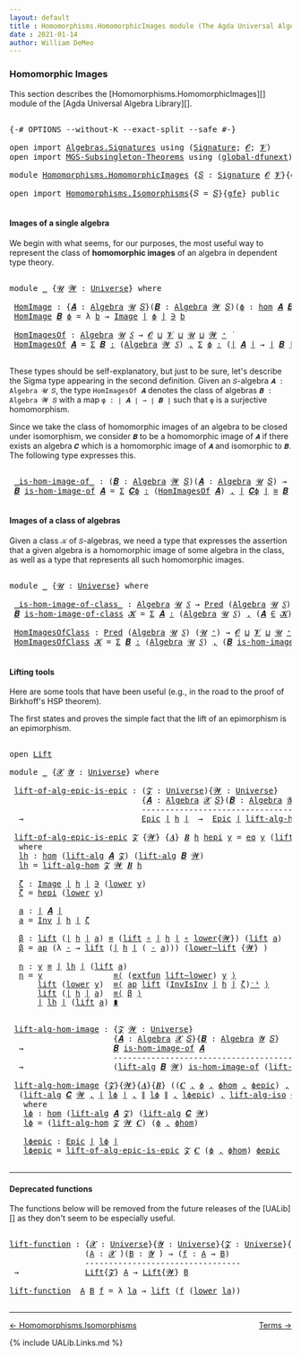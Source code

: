 ```yaml
---
layout: default
title : Homomorphisms.HomomorphicImages module (The Agda Universal Algebra Library)
date : 2021-01-14
author: William DeMeo
---
```


### <a id="homomorphic-images">Homomorphic Images</a>

This section describes the [Homomorphisms.HomomorphicImages][] module of the [Agda Universal Algebra Library][].

<pre class="Agda">

<a id="333" class="Symbol">{-#</a> <a id="337" class="Keyword">OPTIONS</a> <a id="345" class="Pragma">--without-K</a> <a id="357" class="Pragma">--exact-split</a> <a id="371" class="Pragma">--safe</a> <a id="378" class="Symbol">#-}</a>

<a id="383" class="Keyword">open</a> <a id="388" class="Keyword">import</a> <a id="395" href="Algebras.Signatures.html" class="Module">Algebras.Signatures</a> <a id="415" class="Keyword">using</a> <a id="421" class="Symbol">(</a><a id="422" href="Algebras.Signatures.html#1299" class="Function">Signature</a><a id="431" class="Symbol">;</a> <a id="433" href="Prelude.Preliminaries.html#5600" class="Generalizable">𝓞</a><a id="434" class="Symbol">;</a> <a id="436" href="Universes.html#262" class="Generalizable">𝓥</a><a id="437" class="Symbol">)</a>
<a id="439" class="Keyword">open</a> <a id="444" class="Keyword">import</a> <a id="451" href="MGS-Subsingleton-Theorems.html" class="Module">MGS-Subsingleton-Theorems</a> <a id="477" class="Keyword">using</a> <a id="483" class="Symbol">(</a><a id="484" href="MGS-Subsingleton-Theorems.html#3468" class="Function">global-dfunext</a><a id="498" class="Symbol">)</a>

<a id="501" class="Keyword">module</a> <a id="508" href="Homomorphisms.HomomorphicImages.html" class="Module">Homomorphisms.HomomorphicImages</a> <a id="540" class="Symbol">{</a><a id="541" href="Homomorphisms.HomomorphicImages.html#541" class="Bound">𝑆</a> <a id="543" class="Symbol">:</a> <a id="545" href="Algebras.Signatures.html#1299" class="Function">Signature</a> <a id="555" href="Prelude.Preliminaries.html#5600" class="Generalizable">𝓞</a> <a id="557" href="Universes.html#262" class="Generalizable">𝓥</a><a id="558" class="Symbol">}{</a><a id="560" href="Homomorphisms.HomomorphicImages.html#560" class="Bound">gfe</a> <a id="564" class="Symbol">:</a> <a id="566" href="MGS-Subsingleton-Theorems.html#3468" class="Function">global-dfunext</a><a id="580" class="Symbol">}</a> <a id="582" class="Keyword">where</a>

<a id="589" class="Keyword">open</a> <a id="594" class="Keyword">import</a> <a id="601" href="Homomorphisms.Isomorphisms.html" class="Module">Homomorphisms.Isomorphisms</a><a id="627" class="Symbol">{</a><a id="628" class="Argument">𝑆</a> <a id="630" class="Symbol">=</a> <a id="632" href="Homomorphisms.HomomorphicImages.html#541" class="Bound">𝑆</a><a id="633" class="Symbol">}{</a><a id="635" href="Homomorphisms.HomomorphicImages.html#560" class="Bound">gfe</a><a id="638" class="Symbol">}</a> <a id="640" class="Keyword">public</a>

</pre>


#### <a id="images-of-a-single-algebra">Images of a single algebra</a>

We begin with what seems, for our purposes, the most useful way to represent the class of **homomorphic images** of an algebra in dependent type theory.

<pre class="Agda">

<a id="901" class="Keyword">module</a> <a id="908" href="Homomorphisms.HomomorphicImages.html#908" class="Module">_</a> <a id="910" class="Symbol">{</a><a id="911" href="Homomorphisms.HomomorphicImages.html#911" class="Bound">𝓤</a> <a id="913" href="Homomorphisms.HomomorphicImages.html#913" class="Bound">𝓦</a> <a id="915" class="Symbol">:</a> <a id="917" href="Agda.Primitive.html#423" class="Function">Universe</a><a id="925" class="Symbol">}</a> <a id="927" class="Keyword">where</a>

 <a id="935" href="Homomorphisms.HomomorphicImages.html#935" class="Function">HomImage</a> <a id="944" class="Symbol">:</a> <a id="946" class="Symbol">{</a><a id="947" href="Homomorphisms.HomomorphicImages.html#947" class="Bound">𝑨</a> <a id="949" class="Symbol">:</a> <a id="951" href="Algebras.Algebras.html#694" class="Function">Algebra</a> <a id="959" href="Homomorphisms.HomomorphicImages.html#911" class="Bound">𝓤</a> <a id="961" href="Homomorphisms.HomomorphicImages.html#541" class="Bound">𝑆</a><a id="962" class="Symbol">}(</a><a id="964" href="Homomorphisms.HomomorphicImages.html#964" class="Bound">𝑩</a> <a id="966" class="Symbol">:</a> <a id="968" href="Algebras.Algebras.html#694" class="Function">Algebra</a> <a id="976" href="Homomorphisms.HomomorphicImages.html#913" class="Bound">𝓦</a> <a id="978" href="Homomorphisms.HomomorphicImages.html#541" class="Bound">𝑆</a><a id="979" class="Symbol">)(</a><a id="981" href="Homomorphisms.HomomorphicImages.html#981" class="Bound">ϕ</a> <a id="983" class="Symbol">:</a> <a id="985" href="Homomorphisms.Basic.html#2343" class="Function">hom</a> <a id="989" href="Homomorphisms.HomomorphicImages.html#947" class="Bound">𝑨</a> <a id="991" href="Homomorphisms.HomomorphicImages.html#964" class="Bound">𝑩</a><a id="992" class="Symbol">)</a> <a id="994" class="Symbol">→</a> <a id="996" href="Prelude.Preliminaries.html#13523" class="Function Operator">∣</a> <a id="998" href="Homomorphisms.HomomorphicImages.html#964" class="Bound">𝑩</a> <a id="1000" href="Prelude.Preliminaries.html#13523" class="Function Operator">∣</a> <a id="1002" class="Symbol">→</a> <a id="1004" href="Homomorphisms.HomomorphicImages.html#911" class="Bound">𝓤</a> <a id="1006" href="Agda.Primitive.html#636" class="Function Operator">⊔</a> <a id="1008" href="Homomorphisms.HomomorphicImages.html#913" class="Bound">𝓦</a> <a id="1010" href="Universes.html#403" class="Function Operator">̇</a>
 <a id="1013" href="Homomorphisms.HomomorphicImages.html#935" class="Function">HomImage</a> <a id="1022" href="Homomorphisms.HomomorphicImages.html#1022" class="Bound">𝑩</a> <a id="1024" href="Homomorphisms.HomomorphicImages.html#1024" class="Bound">ϕ</a> <a id="1026" class="Symbol">=</a> <a id="1028" class="Symbol">λ</a> <a id="1030" href="Homomorphisms.HomomorphicImages.html#1030" class="Bound">b</a> <a id="1032" class="Symbol">→</a> <a id="1034" href="Prelude.Inverses.html#694" class="Datatype Operator">Image</a> <a id="1040" href="Prelude.Preliminaries.html#13523" class="Function Operator">∣</a> <a id="1042" href="Homomorphisms.HomomorphicImages.html#1024" class="Bound">ϕ</a> <a id="1044" href="Prelude.Preliminaries.html#13523" class="Function Operator">∣</a> <a id="1046" href="Prelude.Inverses.html#694" class="Datatype Operator">∋</a> <a id="1048" href="Homomorphisms.HomomorphicImages.html#1030" class="Bound">b</a>

 <a id="1052" href="Homomorphisms.HomomorphicImages.html#1052" class="Function">HomImagesOf</a> <a id="1064" class="Symbol">:</a> <a id="1066" href="Algebras.Algebras.html#694" class="Function">Algebra</a> <a id="1074" href="Homomorphisms.HomomorphicImages.html#911" class="Bound">𝓤</a> <a id="1076" href="Homomorphisms.HomomorphicImages.html#541" class="Bound">𝑆</a> <a id="1078" class="Symbol">→</a> <a id="1080" href="Homomorphisms.HomomorphicImages.html#555" class="Bound">𝓞</a> <a id="1082" href="Agda.Primitive.html#636" class="Function Operator">⊔</a> <a id="1084" href="Homomorphisms.HomomorphicImages.html#557" class="Bound">𝓥</a> <a id="1086" href="Agda.Primitive.html#636" class="Function Operator">⊔</a> <a id="1088" href="Homomorphisms.HomomorphicImages.html#911" class="Bound">𝓤</a> <a id="1090" href="Agda.Primitive.html#636" class="Function Operator">⊔</a> <a id="1092" href="Homomorphisms.HomomorphicImages.html#913" class="Bound">𝓦</a> <a id="1094" href="Agda.Primitive.html#606" class="Function Operator">⁺</a> <a id="1096" href="Universes.html#403" class="Function Operator">̇</a>
 <a id="1099" href="Homomorphisms.HomomorphicImages.html#1052" class="Function">HomImagesOf</a> <a id="1111" href="Homomorphisms.HomomorphicImages.html#1111" class="Bound">𝑨</a> <a id="1113" class="Symbol">=</a> <a id="1115" href="MGS-MLTT.html#3074" class="Function">Σ</a> <a id="1117" href="Homomorphisms.HomomorphicImages.html#1117" class="Bound">𝑩</a> <a id="1119" href="MGS-MLTT.html#3074" class="Function">꞉</a> <a id="1121" class="Symbol">(</a><a id="1122" href="Algebras.Algebras.html#694" class="Function">Algebra</a> <a id="1130" href="Homomorphisms.HomomorphicImages.html#913" class="Bound">𝓦</a> <a id="1132" href="Homomorphisms.HomomorphicImages.html#541" class="Bound">𝑆</a><a id="1133" class="Symbol">)</a> <a id="1135" href="MGS-MLTT.html#3074" class="Function">,</a> <a id="1137" href="MGS-MLTT.html#3074" class="Function">Σ</a> <a id="1139" href="Homomorphisms.HomomorphicImages.html#1139" class="Bound">ϕ</a> <a id="1141" href="MGS-MLTT.html#3074" class="Function">꞉</a> <a id="1143" class="Symbol">(</a><a id="1144" href="Prelude.Preliminaries.html#13523" class="Function Operator">∣</a> <a id="1146" href="Homomorphisms.HomomorphicImages.html#1111" class="Bound">𝑨</a> <a id="1148" href="Prelude.Preliminaries.html#13523" class="Function Operator">∣</a> <a id="1150" class="Symbol">→</a> <a id="1152" href="Prelude.Preliminaries.html#13523" class="Function Operator">∣</a> <a id="1154" href="Homomorphisms.HomomorphicImages.html#1117" class="Bound">𝑩</a> <a id="1156" href="Prelude.Preliminaries.html#13523" class="Function Operator">∣</a><a id="1157" class="Symbol">)</a> <a id="1159" href="MGS-MLTT.html#3074" class="Function">,</a> <a id="1161" href="Homomorphisms.Basic.html#2185" class="Function">is-homomorphism</a> <a id="1177" href="Homomorphisms.HomomorphicImages.html#1111" class="Bound">𝑨</a> <a id="1179" href="Homomorphisms.HomomorphicImages.html#1117" class="Bound">𝑩</a> <a id="1181" href="Homomorphisms.HomomorphicImages.html#1139" class="Bound">ϕ</a> <a id="1183" href="MGS-MLTT.html#3515" class="Function Operator">×</a> <a id="1185" href="Prelude.Inverses.html#2486" class="Function">Epic</a> <a id="1190" href="Homomorphisms.HomomorphicImages.html#1139" class="Bound">ϕ</a>

</pre>

These types should be self-explanatory, but just to be sure, let's describe the Sigma type appearing in the second definition. Given an `𝑆`-algebra `𝑨 : Algebra 𝓤 𝑆`, the type `HomImagesOf 𝑨` denotes the class of algebras `𝑩 : Algebra 𝓦 𝑆` with a map `φ : ∣ 𝑨 ∣ → ∣ 𝑩 ∣` such that `φ` is a surjective homomorphism.

Since we take the class of homomorphic images of an algebra to be closed under isomorphism, we consider `𝑩` to be a homomorphic image of `𝑨` if there exists an algebra `𝑪` which is a homomorphic image of `𝑨` and isomorphic to `𝑩`. The following type expresses this.

<pre class="Agda">

 <a id="1803" href="Homomorphisms.HomomorphicImages.html#1803" class="Function Operator">_is-hom-image-of_</a> <a id="1821" class="Symbol">:</a> <a id="1823" class="Symbol">(</a><a id="1824" href="Homomorphisms.HomomorphicImages.html#1824" class="Bound">𝑩</a> <a id="1826" class="Symbol">:</a> <a id="1828" href="Algebras.Algebras.html#694" class="Function">Algebra</a> <a id="1836" href="Homomorphisms.HomomorphicImages.html#913" class="Bound">𝓦</a> <a id="1838" href="Homomorphisms.HomomorphicImages.html#541" class="Bound">𝑆</a><a id="1839" class="Symbol">)(</a><a id="1841" href="Homomorphisms.HomomorphicImages.html#1841" class="Bound">𝑨</a> <a id="1843" class="Symbol">:</a> <a id="1845" href="Algebras.Algebras.html#694" class="Function">Algebra</a> <a id="1853" href="Homomorphisms.HomomorphicImages.html#911" class="Bound">𝓤</a> <a id="1855" href="Homomorphisms.HomomorphicImages.html#541" class="Bound">𝑆</a><a id="1856" class="Symbol">)</a> <a id="1858" class="Symbol">→</a> <a id="1860" href="Homomorphisms.HomomorphicImages.html#555" class="Bound">𝓞</a> <a id="1862" href="Agda.Primitive.html#636" class="Function Operator">⊔</a> <a id="1864" href="Homomorphisms.HomomorphicImages.html#557" class="Bound">𝓥</a> <a id="1866" href="Agda.Primitive.html#636" class="Function Operator">⊔</a> <a id="1868" href="Homomorphisms.HomomorphicImages.html#911" class="Bound">𝓤</a> <a id="1870" href="Agda.Primitive.html#636" class="Function Operator">⊔</a> <a id="1872" href="Homomorphisms.HomomorphicImages.html#913" class="Bound">𝓦</a> <a id="1874" href="Agda.Primitive.html#606" class="Function Operator">⁺</a> <a id="1876" href="Universes.html#403" class="Function Operator">̇</a>
 <a id="1879" href="Homomorphisms.HomomorphicImages.html#1879" class="Bound">𝑩</a> <a id="1881" href="Homomorphisms.HomomorphicImages.html#1803" class="Function Operator">is-hom-image-of</a> <a id="1897" href="Homomorphisms.HomomorphicImages.html#1897" class="Bound">𝑨</a> <a id="1899" class="Symbol">=</a> <a id="1901" href="MGS-MLTT.html#3074" class="Function">Σ</a> <a id="1903" href="Homomorphisms.HomomorphicImages.html#1903" class="Bound">𝑪ϕ</a> <a id="1906" href="MGS-MLTT.html#3074" class="Function">꞉</a> <a id="1908" class="Symbol">(</a><a id="1909" href="Homomorphisms.HomomorphicImages.html#1052" class="Function">HomImagesOf</a> <a id="1921" href="Homomorphisms.HomomorphicImages.html#1897" class="Bound">𝑨</a><a id="1922" class="Symbol">)</a> <a id="1924" href="MGS-MLTT.html#3074" class="Function">,</a> <a id="1926" href="Prelude.Preliminaries.html#13523" class="Function Operator">∣</a> <a id="1928" href="Homomorphisms.HomomorphicImages.html#1903" class="Bound">𝑪ϕ</a> <a id="1931" href="Prelude.Preliminaries.html#13523" class="Function Operator">∣</a> <a id="1933" href="Homomorphisms.Isomorphisms.html#1049" class="Function Operator">≅</a> <a id="1935" href="Homomorphisms.HomomorphicImages.html#1879" class="Bound">𝑩</a>

</pre>


#### <a id="images-of-a-class-of-algebras">Images of a class of algebras</a>

Given a class `𝒦` of `𝑆`-algebras, we need a type that expresses the assertion that a given algebra is a homomorphic image of some algebra in the class, as well as a type that represents all such homomorphic images.

<pre class="Agda">

<a id="2260" class="Keyword">module</a> <a id="2267" href="Homomorphisms.HomomorphicImages.html#2267" class="Module">_</a> <a id="2269" class="Symbol">{</a><a id="2270" href="Homomorphisms.HomomorphicImages.html#2270" class="Bound">𝓤</a> <a id="2272" class="Symbol">:</a> <a id="2274" href="Agda.Primitive.html#423" class="Function">Universe</a><a id="2282" class="Symbol">}</a> <a id="2284" class="Keyword">where</a>

 <a id="2292" href="Homomorphisms.HomomorphicImages.html#2292" class="Function Operator">_is-hom-image-of-class_</a> <a id="2316" class="Symbol">:</a> <a id="2318" href="Algebras.Algebras.html#694" class="Function">Algebra</a> <a id="2326" href="Homomorphisms.HomomorphicImages.html#2270" class="Bound">𝓤</a> <a id="2328" href="Homomorphisms.HomomorphicImages.html#541" class="Bound">𝑆</a> <a id="2330" class="Symbol">→</a> <a id="2332" href="Relations.Discrete.html#1408" class="Function">Pred</a> <a id="2337" class="Symbol">(</a><a id="2338" href="Algebras.Algebras.html#694" class="Function">Algebra</a> <a id="2346" href="Homomorphisms.HomomorphicImages.html#2270" class="Bound">𝓤</a> <a id="2348" href="Homomorphisms.HomomorphicImages.html#541" class="Bound">𝑆</a><a id="2349" class="Symbol">)(</a><a id="2351" href="Homomorphisms.HomomorphicImages.html#2270" class="Bound">𝓤</a> <a id="2353" href="Agda.Primitive.html#606" class="Function Operator">⁺</a><a id="2354" class="Symbol">)</a> <a id="2356" class="Symbol">→</a> <a id="2358" href="Homomorphisms.HomomorphicImages.html#555" class="Bound">𝓞</a> <a id="2360" href="Agda.Primitive.html#636" class="Function Operator">⊔</a> <a id="2362" href="Homomorphisms.HomomorphicImages.html#557" class="Bound">𝓥</a> <a id="2364" href="Agda.Primitive.html#636" class="Function Operator">⊔</a> <a id="2366" href="Homomorphisms.HomomorphicImages.html#2270" class="Bound">𝓤</a> <a id="2368" href="Agda.Primitive.html#606" class="Function Operator">⁺</a> <a id="2370" href="Universes.html#403" class="Function Operator">̇</a>
 <a id="2373" href="Homomorphisms.HomomorphicImages.html#2373" class="Bound">𝑩</a> <a id="2375" href="Homomorphisms.HomomorphicImages.html#2292" class="Function Operator">is-hom-image-of-class</a> <a id="2397" href="Homomorphisms.HomomorphicImages.html#2397" class="Bound">𝓚</a> <a id="2399" class="Symbol">=</a> <a id="2401" href="MGS-MLTT.html#3074" class="Function">Σ</a> <a id="2403" href="Homomorphisms.HomomorphicImages.html#2403" class="Bound">𝑨</a> <a id="2405" href="MGS-MLTT.html#3074" class="Function">꞉</a> <a id="2407" class="Symbol">(</a><a id="2408" href="Algebras.Algebras.html#694" class="Function">Algebra</a> <a id="2416" href="Homomorphisms.HomomorphicImages.html#2270" class="Bound">𝓤</a> <a id="2418" href="Homomorphisms.HomomorphicImages.html#541" class="Bound">𝑆</a><a id="2419" class="Symbol">)</a> <a id="2421" href="MGS-MLTT.html#3074" class="Function">,</a> <a id="2423" class="Symbol">(</a><a id="2424" href="Homomorphisms.HomomorphicImages.html#2403" class="Bound">𝑨</a> <a id="2426" href="Relations.Discrete.html#2407" class="Function Operator">∈</a> <a id="2428" href="Homomorphisms.HomomorphicImages.html#2397" class="Bound">𝓚</a><a id="2429" class="Symbol">)</a> <a id="2431" href="MGS-MLTT.html#3515" class="Function Operator">×</a> <a id="2433" class="Symbol">(</a><a id="2434" href="Homomorphisms.HomomorphicImages.html#2373" class="Bound">𝑩</a> <a id="2436" href="Homomorphisms.HomomorphicImages.html#1803" class="Function Operator">is-hom-image-of</a> <a id="2452" href="Homomorphisms.HomomorphicImages.html#2403" class="Bound">𝑨</a><a id="2453" class="Symbol">)</a>

 <a id="2457" href="Homomorphisms.HomomorphicImages.html#2457" class="Function">HomImagesOfClass</a> <a id="2474" class="Symbol">:</a> <a id="2476" href="Relations.Discrete.html#1408" class="Function">Pred</a> <a id="2481" class="Symbol">(</a><a id="2482" href="Algebras.Algebras.html#694" class="Function">Algebra</a> <a id="2490" href="Homomorphisms.HomomorphicImages.html#2270" class="Bound">𝓤</a> <a id="2492" href="Homomorphisms.HomomorphicImages.html#541" class="Bound">𝑆</a><a id="2493" class="Symbol">)</a> <a id="2495" class="Symbol">(</a><a id="2496" href="Homomorphisms.HomomorphicImages.html#2270" class="Bound">𝓤</a> <a id="2498" href="Agda.Primitive.html#606" class="Function Operator">⁺</a><a id="2499" class="Symbol">)</a> <a id="2501" class="Symbol">→</a> <a id="2503" href="Homomorphisms.HomomorphicImages.html#555" class="Bound">𝓞</a> <a id="2505" href="Agda.Primitive.html#636" class="Function Operator">⊔</a> <a id="2507" href="Homomorphisms.HomomorphicImages.html#557" class="Bound">𝓥</a> <a id="2509" href="Agda.Primitive.html#636" class="Function Operator">⊔</a> <a id="2511" href="Homomorphisms.HomomorphicImages.html#2270" class="Bound">𝓤</a> <a id="2513" href="Agda.Primitive.html#606" class="Function Operator">⁺</a> <a id="2515" href="Universes.html#403" class="Function Operator">̇</a>
 <a id="2518" href="Homomorphisms.HomomorphicImages.html#2457" class="Function">HomImagesOfClass</a> <a id="2535" href="Homomorphisms.HomomorphicImages.html#2535" class="Bound">𝓚</a> <a id="2537" class="Symbol">=</a> <a id="2539" href="MGS-MLTT.html#3074" class="Function">Σ</a> <a id="2541" href="Homomorphisms.HomomorphicImages.html#2541" class="Bound">𝑩</a> <a id="2543" href="MGS-MLTT.html#3074" class="Function">꞉</a> <a id="2545" class="Symbol">(</a><a id="2546" href="Algebras.Algebras.html#694" class="Function">Algebra</a> <a id="2554" href="Homomorphisms.HomomorphicImages.html#2270" class="Bound">𝓤</a> <a id="2556" href="Homomorphisms.HomomorphicImages.html#541" class="Bound">𝑆</a><a id="2557" class="Symbol">)</a> <a id="2559" href="MGS-MLTT.html#3074" class="Function">,</a> <a id="2561" class="Symbol">(</a><a id="2562" href="Homomorphisms.HomomorphicImages.html#2541" class="Bound">𝑩</a> <a id="2564" href="Homomorphisms.HomomorphicImages.html#2292" class="Function Operator">is-hom-image-of-class</a> <a id="2586" href="Homomorphisms.HomomorphicImages.html#2535" class="Bound">𝓚</a><a id="2587" class="Symbol">)</a>

</pre>



#### <a id="lifting-tools">Lifting tools</a>

Here are some tools that have been useful (e.g., in the road to the proof of Birkhoff's HSP theorem).

The first states and proves the simple fact that the lift of an epimorphism is an epimorphism.

<pre class="Agda">

<a id="2863" class="Keyword">open</a> <a id="2868" href="Prelude.Lifts.html#2735" class="Module">Lift</a>

<a id="2874" class="Keyword">module</a> <a id="2881" href="Homomorphisms.HomomorphicImages.html#2881" class="Module">_</a> <a id="2883" class="Symbol">{</a><a id="2884" href="Homomorphisms.HomomorphicImages.html#2884" class="Bound">𝓧</a> <a id="2886" href="Homomorphisms.HomomorphicImages.html#2886" class="Bound">𝓨</a> <a id="2888" class="Symbol">:</a> <a id="2890" href="Agda.Primitive.html#423" class="Function">Universe</a><a id="2898" class="Symbol">}</a> <a id="2900" class="Keyword">where</a>

 <a id="2908" href="Homomorphisms.HomomorphicImages.html#2908" class="Function">lift-of-alg-epic-is-epic</a> <a id="2933" class="Symbol">:</a> <a id="2935" class="Symbol">(</a><a id="2936" href="Homomorphisms.HomomorphicImages.html#2936" class="Bound">𝓩</a> <a id="2938" class="Symbol">:</a> <a id="2940" href="Agda.Primitive.html#423" class="Function">Universe</a><a id="2948" class="Symbol">){</a><a id="2950" href="Homomorphisms.HomomorphicImages.html#2950" class="Bound">𝓦</a> <a id="2952" class="Symbol">:</a> <a id="2954" href="Agda.Primitive.html#423" class="Function">Universe</a><a id="2962" class="Symbol">}</a>
                            <a id="2992" class="Symbol">{</a><a id="2993" href="Homomorphisms.HomomorphicImages.html#2993" class="Bound">𝑨</a> <a id="2995" class="Symbol">:</a> <a id="2997" href="Algebras.Algebras.html#694" class="Function">Algebra</a> <a id="3005" href="Homomorphisms.HomomorphicImages.html#2884" class="Bound">𝓧</a> <a id="3007" href="Homomorphisms.HomomorphicImages.html#541" class="Bound">𝑆</a><a id="3008" class="Symbol">}(</a><a id="3010" href="Homomorphisms.HomomorphicImages.html#3010" class="Bound">𝑩</a> <a id="3012" class="Symbol">:</a> <a id="3014" href="Algebras.Algebras.html#694" class="Function">Algebra</a> <a id="3022" href="Homomorphisms.HomomorphicImages.html#2886" class="Bound">𝓨</a> <a id="3024" href="Homomorphisms.HomomorphicImages.html#541" class="Bound">𝑆</a><a id="3025" class="Symbol">)(</a><a id="3027" href="Homomorphisms.HomomorphicImages.html#3027" class="Bound">h</a> <a id="3029" class="Symbol">:</a> <a id="3031" href="Homomorphisms.Basic.html#2343" class="Function">hom</a> <a id="3035" href="Homomorphisms.HomomorphicImages.html#2993" class="Bound">𝑨</a> <a id="3037" href="Homomorphisms.HomomorphicImages.html#3010" class="Bound">𝑩</a><a id="3038" class="Symbol">)</a>
                            <a id="3068" class="Comment">-----------------------------------------------</a>
  <a id="3118" class="Symbol">→</a>                         <a id="3144" href="Prelude.Inverses.html#2486" class="Function">Epic</a> <a id="3149" href="Prelude.Preliminaries.html#13523" class="Function Operator">∣</a> <a id="3151" href="Homomorphisms.HomomorphicImages.html#3027" class="Bound">h</a> <a id="3153" href="Prelude.Preliminaries.html#13523" class="Function Operator">∣</a>  <a id="3156" class="Symbol">→</a>  <a id="3159" href="Prelude.Inverses.html#2486" class="Function">Epic</a> <a id="3164" href="Prelude.Preliminaries.html#13523" class="Function Operator">∣</a> <a id="3166" href="Homomorphisms.Isomorphisms.html#5014" class="Function">lift-alg-hom</a> <a id="3179" href="Homomorphisms.HomomorphicImages.html#2936" class="Bound">𝓩</a> <a id="3181" href="Homomorphisms.HomomorphicImages.html#2950" class="Bound">𝓦</a> <a id="3183" href="Homomorphisms.HomomorphicImages.html#3010" class="Bound">𝑩</a> <a id="3185" href="Homomorphisms.HomomorphicImages.html#3027" class="Bound">h</a> <a id="3187" href="Prelude.Preliminaries.html#13523" class="Function Operator">∣</a>

 <a id="3191" href="Homomorphisms.HomomorphicImages.html#2908" class="Function">lift-of-alg-epic-is-epic</a> <a id="3216" href="Homomorphisms.HomomorphicImages.html#3216" class="Bound">𝓩</a> <a id="3218" class="Symbol">{</a><a id="3219" href="Homomorphisms.HomomorphicImages.html#3219" class="Bound">𝓦</a><a id="3220" class="Symbol">}</a> <a id="3222" class="Symbol">{</a><a id="3223" href="Homomorphisms.HomomorphicImages.html#3223" class="Bound">𝑨</a><a id="3224" class="Symbol">}</a> <a id="3226" href="Homomorphisms.HomomorphicImages.html#3226" class="Bound">𝑩</a> <a id="3228" href="Homomorphisms.HomomorphicImages.html#3228" class="Bound">h</a> <a id="3230" href="Homomorphisms.HomomorphicImages.html#3230" class="Bound">hepi</a> <a id="3235" href="Homomorphisms.HomomorphicImages.html#3235" class="Bound">y</a> <a id="3237" class="Symbol">=</a> <a id="3239" href="Prelude.Inverses.html#790" class="InductiveConstructor">eq</a> <a id="3242" href="Homomorphisms.HomomorphicImages.html#3235" class="Bound">y</a> <a id="3244" class="Symbol">(</a><a id="3245" href="Prelude.Lifts.html#2797" class="InductiveConstructor">lift</a> <a id="3250" href="Homomorphisms.HomomorphicImages.html#3387" class="Function">a</a><a id="3251" class="Symbol">)</a> <a id="3253" href="Homomorphisms.HomomorphicImages.html#3532" class="Function">η</a>
  <a id="3257" class="Keyword">where</a>
  <a id="3265" href="Homomorphisms.HomomorphicImages.html#3265" class="Function">lh</a> <a id="3268" class="Symbol">:</a> <a id="3270" href="Homomorphisms.Basic.html#2343" class="Function">hom</a> <a id="3274" class="Symbol">(</a><a id="3275" href="Algebras.Algebras.html#4656" class="Function">lift-alg</a> <a id="3284" href="Homomorphisms.HomomorphicImages.html#3223" class="Bound">𝑨</a> <a id="3286" href="Homomorphisms.HomomorphicImages.html#3216" class="Bound">𝓩</a><a id="3287" class="Symbol">)</a> <a id="3289" class="Symbol">(</a><a id="3290" href="Algebras.Algebras.html#4656" class="Function">lift-alg</a> <a id="3299" href="Homomorphisms.HomomorphicImages.html#3226" class="Bound">𝑩</a> <a id="3301" href="Homomorphisms.HomomorphicImages.html#3219" class="Bound">𝓦</a><a id="3302" class="Symbol">)</a>
  <a id="3306" href="Homomorphisms.HomomorphicImages.html#3265" class="Function">lh</a> <a id="3309" class="Symbol">=</a> <a id="3311" href="Homomorphisms.Isomorphisms.html#5014" class="Function">lift-alg-hom</a> <a id="3324" href="Homomorphisms.HomomorphicImages.html#3216" class="Bound">𝓩</a> <a id="3326" href="Homomorphisms.HomomorphicImages.html#3219" class="Bound">𝓦</a> <a id="3328" href="Homomorphisms.HomomorphicImages.html#3226" class="Bound">𝑩</a> <a id="3330" href="Homomorphisms.HomomorphicImages.html#3228" class="Bound">h</a>

  <a id="3335" href="Homomorphisms.HomomorphicImages.html#3335" class="Function">ζ</a> <a id="3337" class="Symbol">:</a> <a id="3339" href="Prelude.Inverses.html#694" class="Datatype Operator">Image</a> <a id="3345" href="Prelude.Preliminaries.html#13523" class="Function Operator">∣</a> <a id="3347" href="Homomorphisms.HomomorphicImages.html#3228" class="Bound">h</a> <a id="3349" href="Prelude.Preliminaries.html#13523" class="Function Operator">∣</a> <a id="3351" href="Prelude.Inverses.html#694" class="Datatype Operator">∋</a> <a id="3353" class="Symbol">(</a><a id="3354" href="Prelude.Lifts.html#2809" class="Field">lower</a> <a id="3360" href="Homomorphisms.HomomorphicImages.html#3235" class="Bound">y</a><a id="3361" class="Symbol">)</a>
  <a id="3365" href="Homomorphisms.HomomorphicImages.html#3335" class="Function">ζ</a> <a id="3367" class="Symbol">=</a> <a id="3369" href="Homomorphisms.HomomorphicImages.html#3230" class="Bound">hepi</a> <a id="3374" class="Symbol">(</a><a id="3375" href="Prelude.Lifts.html#2809" class="Field">lower</a> <a id="3381" href="Homomorphisms.HomomorphicImages.html#3235" class="Bound">y</a><a id="3382" class="Symbol">)</a>

  <a id="3387" href="Homomorphisms.HomomorphicImages.html#3387" class="Function">a</a> <a id="3389" class="Symbol">:</a> <a id="3391" href="Prelude.Preliminaries.html#13523" class="Function Operator">∣</a> <a id="3393" href="Homomorphisms.HomomorphicImages.html#3223" class="Bound">𝑨</a> <a id="3395" href="Prelude.Preliminaries.html#13523" class="Function Operator">∣</a>
  <a id="3399" href="Homomorphisms.HomomorphicImages.html#3387" class="Function">a</a> <a id="3401" class="Symbol">=</a> <a id="3403" href="Prelude.Inverses.html#1883" class="Function">Inv</a> <a id="3407" href="Prelude.Preliminaries.html#13523" class="Function Operator">∣</a> <a id="3409" href="Homomorphisms.HomomorphicImages.html#3228" class="Bound">h</a> <a id="3411" href="Prelude.Preliminaries.html#13523" class="Function Operator">∣</a> <a id="3413" href="Homomorphisms.HomomorphicImages.html#3335" class="Function">ζ</a>

  <a id="3418" href="Homomorphisms.HomomorphicImages.html#3418" class="Function">β</a> <a id="3420" class="Symbol">:</a> <a id="3422" href="Prelude.Lifts.html#2797" class="InductiveConstructor">lift</a> <a id="3427" class="Symbol">(</a><a id="3428" href="Prelude.Preliminaries.html#13523" class="Function Operator">∣</a> <a id="3430" href="Homomorphisms.HomomorphicImages.html#3228" class="Bound">h</a> <a id="3432" href="Prelude.Preliminaries.html#13523" class="Function Operator">∣</a> <a id="3434" href="Homomorphisms.HomomorphicImages.html#3387" class="Function">a</a><a id="3435" class="Symbol">)</a> <a id="3437" href="Prelude.Equality.html#1231" class="Datatype Operator">≡</a> <a id="3439" class="Symbol">(</a><a id="3440" href="Prelude.Lifts.html#2797" class="InductiveConstructor">lift</a> <a id="3445" href="MGS-MLTT.html#3813" class="Function Operator">∘</a> <a id="3447" href="Prelude.Preliminaries.html#13523" class="Function Operator">∣</a> <a id="3449" href="Homomorphisms.HomomorphicImages.html#3228" class="Bound">h</a> <a id="3451" href="Prelude.Preliminaries.html#13523" class="Function Operator">∣</a> <a id="3453" href="MGS-MLTT.html#3813" class="Function Operator">∘</a> <a id="3455" href="Prelude.Lifts.html#2809" class="Field">lower</a><a id="3460" class="Symbol">{</a><a id="3461" href="Homomorphisms.HomomorphicImages.html#3219" class="Bound">𝓦</a><a id="3462" class="Symbol">})</a> <a id="3465" class="Symbol">(</a><a id="3466" href="Prelude.Lifts.html#2797" class="InductiveConstructor">lift</a> <a id="3471" href="Homomorphisms.HomomorphicImages.html#3387" class="Function">a</a><a id="3472" class="Symbol">)</a>
  <a id="3476" href="Homomorphisms.HomomorphicImages.html#3418" class="Function">β</a> <a id="3478" class="Symbol">=</a> <a id="3480" href="MGS-MLTT.html#6613" class="Function">ap</a> <a id="3483" class="Symbol">(λ</a> <a id="3486" href="Homomorphisms.HomomorphicImages.html#3486" class="Bound">-</a> <a id="3488" class="Symbol">→</a> <a id="3490" href="Prelude.Lifts.html#2797" class="InductiveConstructor">lift</a> <a id="3495" class="Symbol">(</a><a id="3496" href="Prelude.Preliminaries.html#13523" class="Function Operator">∣</a> <a id="3498" href="Homomorphisms.HomomorphicImages.html#3228" class="Bound">h</a> <a id="3500" href="Prelude.Preliminaries.html#13523" class="Function Operator">∣</a> <a id="3502" class="Symbol">(</a> <a id="3504" href="Homomorphisms.HomomorphicImages.html#3486" class="Bound">-</a> <a id="3506" href="Homomorphisms.HomomorphicImages.html#3387" class="Function">a</a><a id="3507" class="Symbol">)))</a> <a id="3511" class="Symbol">(</a><a id="3512" href="Prelude.Lifts.html#3360" class="Function">lower∼lift</a> <a id="3523" class="Symbol">{</a><a id="3524" href="Homomorphisms.HomomorphicImages.html#3219" class="Bound">𝓦</a><a id="3525" class="Symbol">}</a> <a id="3527" class="Symbol">)</a>

  <a id="3532" href="Homomorphisms.HomomorphicImages.html#3532" class="Function">η</a> <a id="3534" class="Symbol">:</a> <a id="3536" href="Homomorphisms.HomomorphicImages.html#3235" class="Bound">y</a> <a id="3538" href="Prelude.Equality.html#1231" class="Datatype Operator">≡</a> <a id="3540" href="Prelude.Preliminaries.html#13523" class="Function Operator">∣</a> <a id="3542" href="Homomorphisms.HomomorphicImages.html#3265" class="Function">lh</a> <a id="3545" href="Prelude.Preliminaries.html#13523" class="Function Operator">∣</a> <a id="3547" class="Symbol">(</a><a id="3548" href="Prelude.Lifts.html#2797" class="InductiveConstructor">lift</a> <a id="3553" href="Homomorphisms.HomomorphicImages.html#3387" class="Function">a</a><a id="3554" class="Symbol">)</a>
  <a id="3558" href="Homomorphisms.HomomorphicImages.html#3532" class="Function">η</a> <a id="3560" class="Symbol">=</a> <a id="3562" href="Homomorphisms.HomomorphicImages.html#3235" class="Bound">y</a>               <a id="3578" href="MGS-MLTT.html#5997" class="Function Operator">≡⟨</a> <a id="3581" class="Symbol">(</a><a id="3582" href="Prelude.Extensionality.html#5969" class="Function">extfun</a> <a id="3589" href="Prelude.Lifts.html#3448" class="Function">lift∼lower</a><a id="3599" class="Symbol">)</a> <a id="3601" href="Homomorphisms.HomomorphicImages.html#3235" class="Bound">y</a> <a id="3603" href="MGS-MLTT.html#5997" class="Function Operator">⟩</a>
      <a id="3611" href="Prelude.Lifts.html#2797" class="InductiveConstructor">lift</a> <a id="3616" class="Symbol">(</a><a id="3617" href="Prelude.Lifts.html#2809" class="Field">lower</a> <a id="3623" href="Homomorphisms.HomomorphicImages.html#3235" class="Bound">y</a><a id="3624" class="Symbol">)</a>  <a id="3627" href="MGS-MLTT.html#5997" class="Function Operator">≡⟨</a> <a id="3630" href="MGS-MLTT.html#6613" class="Function">ap</a> <a id="3633" href="Prelude.Lifts.html#2797" class="InductiveConstructor">lift</a> <a id="3638" class="Symbol">(</a><a id="3639" href="Prelude.Inverses.html#2093" class="Function">InvIsInv</a> <a id="3648" href="Prelude.Preliminaries.html#13523" class="Function Operator">∣</a> <a id="3650" href="Homomorphisms.HomomorphicImages.html#3228" class="Bound">h</a> <a id="3652" href="Prelude.Preliminaries.html#13523" class="Function Operator">∣</a> <a id="3654" href="Homomorphisms.HomomorphicImages.html#3335" class="Function">ζ</a><a id="3655" class="Symbol">)</a><a id="3656" href="MGS-MLTT.html#6125" class="Function Operator">⁻¹</a> <a id="3659" href="MGS-MLTT.html#5997" class="Function Operator">⟩</a>
      <a id="3667" href="Prelude.Lifts.html#2797" class="InductiveConstructor">lift</a> <a id="3672" class="Symbol">(</a><a id="3673" href="Prelude.Preliminaries.html#13523" class="Function Operator">∣</a> <a id="3675" href="Homomorphisms.HomomorphicImages.html#3228" class="Bound">h</a> <a id="3677" href="Prelude.Preliminaries.html#13523" class="Function Operator">∣</a> <a id="3679" href="Homomorphisms.HomomorphicImages.html#3387" class="Function">a</a><a id="3680" class="Symbol">)</a>  <a id="3683" href="MGS-MLTT.html#5997" class="Function Operator">≡⟨</a> <a id="3686" href="Homomorphisms.HomomorphicImages.html#3418" class="Function">β</a> <a id="3688" href="MGS-MLTT.html#5997" class="Function Operator">⟩</a>
      <a id="3696" href="Prelude.Preliminaries.html#13523" class="Function Operator">∣</a> <a id="3698" href="Homomorphisms.HomomorphicImages.html#3265" class="Function">lh</a> <a id="3701" href="Prelude.Preliminaries.html#13523" class="Function Operator">∣</a> <a id="3703" class="Symbol">(</a><a id="3704" href="Prelude.Lifts.html#2797" class="InductiveConstructor">lift</a> <a id="3709" href="Homomorphisms.HomomorphicImages.html#3387" class="Function">a</a><a id="3710" class="Symbol">)</a> <a id="3712" href="MGS-MLTT.html#6079" class="Function Operator">∎</a>


 <a id="3717" href="Homomorphisms.HomomorphicImages.html#3717" class="Function">lift-alg-hom-image</a> <a id="3736" class="Symbol">:</a> <a id="3738" class="Symbol">{</a><a id="3739" href="Homomorphisms.HomomorphicImages.html#3739" class="Bound">𝓩</a> <a id="3741" href="Homomorphisms.HomomorphicImages.html#3741" class="Bound">𝓦</a> <a id="3743" class="Symbol">:</a> <a id="3745" href="Agda.Primitive.html#423" class="Function">Universe</a><a id="3753" class="Symbol">}</a>
                      <a id="3777" class="Symbol">{</a><a id="3778" href="Homomorphisms.HomomorphicImages.html#3778" class="Bound">𝑨</a> <a id="3780" class="Symbol">:</a> <a id="3782" href="Algebras.Algebras.html#694" class="Function">Algebra</a> <a id="3790" href="Homomorphisms.HomomorphicImages.html#2884" class="Bound">𝓧</a> <a id="3792" href="Homomorphisms.HomomorphicImages.html#541" class="Bound">𝑆</a><a id="3793" class="Symbol">}{</a><a id="3795" href="Homomorphisms.HomomorphicImages.html#3795" class="Bound">𝑩</a> <a id="3797" class="Symbol">:</a> <a id="3799" href="Algebras.Algebras.html#694" class="Function">Algebra</a> <a id="3807" href="Homomorphisms.HomomorphicImages.html#2886" class="Bound">𝓨</a> <a id="3809" href="Homomorphisms.HomomorphicImages.html#541" class="Bound">𝑆</a><a id="3810" class="Symbol">}</a>
  <a id="3814" class="Symbol">→</a>                   <a id="3834" href="Homomorphisms.HomomorphicImages.html#3795" class="Bound">𝑩</a> <a id="3836" href="Homomorphisms.HomomorphicImages.html#1803" class="Function Operator">is-hom-image-of</a> <a id="3852" href="Homomorphisms.HomomorphicImages.html#3778" class="Bound">𝑨</a>
                      <a id="3876" class="Comment">-----------------------------------------------</a>
  <a id="3926" class="Symbol">→</a>                   <a id="3946" class="Symbol">(</a><a id="3947" href="Algebras.Algebras.html#4656" class="Function">lift-alg</a> <a id="3956" href="Homomorphisms.HomomorphicImages.html#3795" class="Bound">𝑩</a> <a id="3958" href="Homomorphisms.HomomorphicImages.html#3741" class="Bound">𝓦</a><a id="3959" class="Symbol">)</a> <a id="3961" href="Homomorphisms.HomomorphicImages.html#1803" class="Function Operator">is-hom-image-of</a> <a id="3977" class="Symbol">(</a><a id="3978" href="Algebras.Algebras.html#4656" class="Function">lift-alg</a> <a id="3987" href="Homomorphisms.HomomorphicImages.html#3778" class="Bound">𝑨</a> <a id="3989" href="Homomorphisms.HomomorphicImages.html#3739" class="Bound">𝓩</a><a id="3990" class="Symbol">)</a>

 <a id="3994" href="Homomorphisms.HomomorphicImages.html#3717" class="Function">lift-alg-hom-image</a> <a id="4013" class="Symbol">{</a><a id="4014" href="Homomorphisms.HomomorphicImages.html#4014" class="Bound">𝓩</a><a id="4015" class="Symbol">}{</a><a id="4017" href="Homomorphisms.HomomorphicImages.html#4017" class="Bound">𝓦</a><a id="4018" class="Symbol">}{</a><a id="4020" href="Homomorphisms.HomomorphicImages.html#4020" class="Bound">𝑨</a><a id="4021" class="Symbol">}{</a><a id="4023" href="Homomorphisms.HomomorphicImages.html#4023" class="Bound">𝑩</a><a id="4024" class="Symbol">}</a> <a id="4026" class="Symbol">((</a><a id="4028" href="Homomorphisms.HomomorphicImages.html#4028" class="Bound">𝑪</a> <a id="4030" href="Prelude.Preliminaries.html#14518" class="InductiveConstructor Operator">,</a> <a id="4032" href="Homomorphisms.HomomorphicImages.html#4032" class="Bound">ϕ</a> <a id="4034" href="Prelude.Preliminaries.html#14518" class="InductiveConstructor Operator">,</a> <a id="4036" href="Homomorphisms.HomomorphicImages.html#4036" class="Bound">ϕhom</a> <a id="4041" href="Prelude.Preliminaries.html#14518" class="InductiveConstructor Operator">,</a> <a id="4043" href="Homomorphisms.HomomorphicImages.html#4043" class="Bound">ϕepic</a><a id="4048" class="Symbol">)</a> <a id="4050" href="Prelude.Preliminaries.html#14518" class="InductiveConstructor Operator">,</a> <a id="4052" href="Homomorphisms.HomomorphicImages.html#4052" class="Bound">C≅B</a><a id="4055" class="Symbol">)</a> <a id="4057" class="Symbol">=</a>
  <a id="4061" class="Symbol">(</a><a id="4062" href="Algebras.Algebras.html#4656" class="Function">lift-alg</a> <a id="4071" href="Homomorphisms.HomomorphicImages.html#4028" class="Bound">𝑪</a> <a id="4073" href="Homomorphisms.HomomorphicImages.html#4017" class="Bound">𝓦</a> <a id="4075" href="Prelude.Preliminaries.html#14518" class="InductiveConstructor Operator">,</a> <a id="4077" href="Prelude.Preliminaries.html#13523" class="Function Operator">∣</a> <a id="4079" href="Homomorphisms.HomomorphicImages.html#4134" class="Function">lϕ</a> <a id="4082" href="Prelude.Preliminaries.html#13523" class="Function Operator">∣</a> <a id="4084" href="Prelude.Preliminaries.html#14518" class="InductiveConstructor Operator">,</a> <a id="4086" href="Prelude.Preliminaries.html#13601" class="Function Operator">∥</a> <a id="4088" href="Homomorphisms.HomomorphicImages.html#4134" class="Function">lϕ</a> <a id="4091" href="Prelude.Preliminaries.html#13601" class="Function Operator">∥</a> <a id="4093" href="Prelude.Preliminaries.html#14518" class="InductiveConstructor Operator">,</a> <a id="4095" href="Homomorphisms.HomomorphicImages.html#4217" class="Function">lϕepic</a><a id="4101" class="Symbol">)</a> <a id="4103" href="Prelude.Preliminaries.html#14518" class="InductiveConstructor Operator">,</a> <a id="4105" href="Homomorphisms.Isomorphisms.html#5707" class="Function">lift-alg-iso</a> <a id="4118" href="Homomorphisms.HomomorphicImages.html#4052" class="Bound">C≅B</a>
   <a id="4125" class="Keyword">where</a>
   <a id="4134" href="Homomorphisms.HomomorphicImages.html#4134" class="Function">lϕ</a> <a id="4137" class="Symbol">:</a> <a id="4139" href="Homomorphisms.Basic.html#2343" class="Function">hom</a> <a id="4143" class="Symbol">(</a><a id="4144" href="Algebras.Algebras.html#4656" class="Function">lift-alg</a> <a id="4153" href="Homomorphisms.HomomorphicImages.html#4020" class="Bound">𝑨</a> <a id="4155" href="Homomorphisms.HomomorphicImages.html#4014" class="Bound">𝓩</a><a id="4156" class="Symbol">)</a> <a id="4158" class="Symbol">(</a><a id="4159" href="Algebras.Algebras.html#4656" class="Function">lift-alg</a> <a id="4168" href="Homomorphisms.HomomorphicImages.html#4028" class="Bound">𝑪</a> <a id="4170" href="Homomorphisms.HomomorphicImages.html#4017" class="Bound">𝓦</a><a id="4171" class="Symbol">)</a>
   <a id="4176" href="Homomorphisms.HomomorphicImages.html#4134" class="Function">lϕ</a> <a id="4179" class="Symbol">=</a> <a id="4181" class="Symbol">(</a><a id="4182" href="Homomorphisms.Isomorphisms.html#5014" class="Function">lift-alg-hom</a> <a id="4195" href="Homomorphisms.HomomorphicImages.html#4014" class="Bound">𝓩</a> <a id="4197" href="Homomorphisms.HomomorphicImages.html#4017" class="Bound">𝓦</a> <a id="4199" href="Homomorphisms.HomomorphicImages.html#4028" class="Bound">𝑪</a><a id="4200" class="Symbol">)</a> <a id="4202" class="Symbol">(</a><a id="4203" href="Homomorphisms.HomomorphicImages.html#4032" class="Bound">ϕ</a> <a id="4205" href="Prelude.Preliminaries.html#14518" class="InductiveConstructor Operator">,</a> <a id="4207" href="Homomorphisms.HomomorphicImages.html#4036" class="Bound">ϕhom</a><a id="4211" class="Symbol">)</a>

   <a id="4217" href="Homomorphisms.HomomorphicImages.html#4217" class="Function">lϕepic</a> <a id="4224" class="Symbol">:</a> <a id="4226" href="Prelude.Inverses.html#2486" class="Function">Epic</a> <a id="4231" href="Prelude.Preliminaries.html#13523" class="Function Operator">∣</a> <a id="4233" href="Homomorphisms.HomomorphicImages.html#4134" class="Function">lϕ</a> <a id="4236" href="Prelude.Preliminaries.html#13523" class="Function Operator">∣</a>
   <a id="4241" href="Homomorphisms.HomomorphicImages.html#4217" class="Function">lϕepic</a> <a id="4248" class="Symbol">=</a> <a id="4250" href="Homomorphisms.HomomorphicImages.html#2908" class="Function">lift-of-alg-epic-is-epic</a> <a id="4275" href="Homomorphisms.HomomorphicImages.html#4014" class="Bound">𝓩</a> <a id="4277" href="Homomorphisms.HomomorphicImages.html#4028" class="Bound">𝑪</a> <a id="4279" class="Symbol">(</a><a id="4280" href="Homomorphisms.HomomorphicImages.html#4032" class="Bound">ϕ</a> <a id="4282" href="Prelude.Preliminaries.html#14518" class="InductiveConstructor Operator">,</a> <a id="4284" href="Homomorphisms.HomomorphicImages.html#4036" class="Bound">ϕhom</a><a id="4288" class="Symbol">)</a> <a id="4290" href="Homomorphisms.HomomorphicImages.html#4043" class="Bound">ϕepic</a>

</pre>

------

#### Deprecated functions

The functions below will be removed from the future releases of the [UALib][] as they don't seem to be especially useful.

<pre class="Agda">

<a id="lift-function"></a><a id="4481" href="Homomorphisms.HomomorphicImages.html#4481" class="Function">lift-function</a> <a id="4495" class="Symbol">:</a> <a id="4497" class="Symbol">{</a><a id="4498" href="Homomorphisms.HomomorphicImages.html#4498" class="Bound">𝓧</a> <a id="4500" class="Symbol">:</a> <a id="4502" href="Agda.Primitive.html#423" class="Function">Universe</a><a id="4510" class="Symbol">}{</a><a id="4512" href="Homomorphisms.HomomorphicImages.html#4512" class="Bound">𝓨</a> <a id="4514" class="Symbol">:</a> <a id="4516" href="Agda.Primitive.html#423" class="Function">Universe</a><a id="4524" class="Symbol">}{</a><a id="4526" href="Homomorphisms.HomomorphicImages.html#4526" class="Bound">𝓩</a> <a id="4528" class="Symbol">:</a> <a id="4530" href="Agda.Primitive.html#423" class="Function">Universe</a><a id="4538" class="Symbol">}{</a><a id="4540" href="Homomorphisms.HomomorphicImages.html#4540" class="Bound">𝓦</a> <a id="4542" class="Symbol">:</a> <a id="4544" href="Agda.Primitive.html#423" class="Function">Universe</a><a id="4552" class="Symbol">}</a>
                <a id="4570" class="Symbol">(</a><a id="4571" href="Homomorphisms.HomomorphicImages.html#4571" class="Bound">A</a> <a id="4573" class="Symbol">:</a> <a id="4575" href="Homomorphisms.HomomorphicImages.html#4498" class="Bound">𝓧</a> <a id="4577" href="Universes.html#403" class="Function Operator">̇</a><a id="4578" class="Symbol">)(</a><a id="4580" href="Homomorphisms.HomomorphicImages.html#4580" class="Bound">B</a> <a id="4582" class="Symbol">:</a> <a id="4584" href="Homomorphisms.HomomorphicImages.html#4512" class="Bound">𝓨</a> <a id="4586" href="Universes.html#403" class="Function Operator">̇</a><a id="4587" class="Symbol">)</a> <a id="4589" class="Symbol">→</a> <a id="4591" class="Symbol">(</a><a id="4592" href="Homomorphisms.HomomorphicImages.html#4592" class="Bound">f</a> <a id="4594" class="Symbol">:</a> <a id="4596" href="Homomorphisms.HomomorphicImages.html#4571" class="Bound">A</a> <a id="4598" class="Symbol">→</a> <a id="4600" href="Homomorphisms.HomomorphicImages.html#4580" class="Bound">B</a><a id="4601" class="Symbol">)</a>
                <a id="4619" class="Comment">---------------------------------</a>
 <a id="4654" class="Symbol">→</a>              <a id="4669" href="Prelude.Lifts.html#2735" class="Record">Lift</a><a id="4673" class="Symbol">{</a><a id="4674" href="Homomorphisms.HomomorphicImages.html#4526" class="Bound">𝓩</a><a id="4675" class="Symbol">}</a> <a id="4677" href="Homomorphisms.HomomorphicImages.html#4571" class="Bound">A</a> <a id="4679" class="Symbol">→</a> <a id="4681" href="Prelude.Lifts.html#2735" class="Record">Lift</a><a id="4685" class="Symbol">{</a><a id="4686" href="Homomorphisms.HomomorphicImages.html#4540" class="Bound">𝓦</a><a id="4687" class="Symbol">}</a> <a id="4689" href="Homomorphisms.HomomorphicImages.html#4580" class="Bound">B</a>

<a id="4692" href="Homomorphisms.HomomorphicImages.html#4481" class="Function">lift-function</a>  <a id="4707" href="Homomorphisms.HomomorphicImages.html#4707" class="Bound">A</a> <a id="4709" href="Homomorphisms.HomomorphicImages.html#4709" class="Bound">B</a> <a id="4711" href="Homomorphisms.HomomorphicImages.html#4711" class="Bound">f</a> <a id="4713" class="Symbol">=</a> <a id="4715" class="Symbol">λ</a> <a id="4717" href="Homomorphisms.HomomorphicImages.html#4717" class="Bound">la</a> <a id="4720" class="Symbol">→</a> <a id="4722" href="Prelude.Lifts.html#2797" class="InductiveConstructor">lift</a> <a id="4727" class="Symbol">(</a><a id="4728" href="Homomorphisms.HomomorphicImages.html#4711" class="Bound">f</a> <a id="4730" class="Symbol">(</a><a id="4731" href="Prelude.Lifts.html#2809" class="Field">lower</a> <a id="4737" href="Homomorphisms.HomomorphicImages.html#4717" class="Bound">la</a><a id="4739" class="Symbol">))</a>

</pre>

--------------------------------------

[← Homomorphisms.Isomorphisms](Homomorphisms.Isomorphisms.html)
<span style="float:right;">[Terms →](Terms.html)</span>

{% include UALib.Links.md %}

